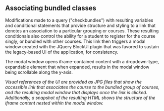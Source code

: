 ## Associating bundled classes

Modifications made to a query ("checkbundles") with resulting variables and conditional statements
that provide structure and styling to a link that denotes an association to a particular grouping
or courses. These resulting conditionals also control the ability for a student to register for
the course singly, or bundled with other courses. This link then triggers a modal window created
with the JQuery BlockUI plugin that was favored to sustain the legacy-based UI of the application,
for consistency.

The modal window opens iframe-contained content with a dropdown-type, expandable element
that when expanded, results in the modal window being scrollable along the y-axis.

*Visual references of the UI are provided as JPG files that show the accessible link that
associates the course to the bundled group of courses, and the resulting modal window that
displays once the link is clicked. Additionally, a snapshot of the resulting HTML shows
the structure of the iframe content nested within the modal window.*
